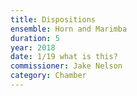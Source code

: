 ```yaml
---
title: Dispositions
ensemble: Horn and Marimba
duration: 5
year: 2018
date: 1/19 what is this?
commissioner: Jake Nelson
category: Chamber
---
```

